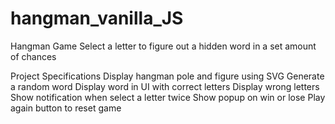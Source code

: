 # hangman_vanilla_JS
Hangman Game
Select a letter to figure out a hidden word in a set amount of chances

Project Specifications
Display hangman pole and figure using SVG
Generate a random word
Display word in UI with correct letters
Display wrong letters
Show notification when select a letter twice
Show popup on win or lose
Play again button to reset game
